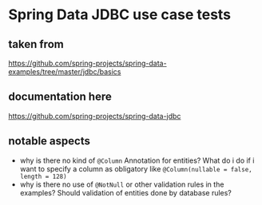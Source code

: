 # Spring Data JDBC use case tests

## taken from
https://github.com/spring-projects/spring-data-examples/tree/master/jdbc/basics

## documentation here
https://github.com/spring-projects/spring-data-jdbc

## notable aspects
* why is there no kind of `@Column` Annotation for entities? What do i do if i want to specify a column as obligatory like `@Column(nullable = false, length = 128)`
* why is there no use of `@NotNull` or other validation rules in the examples? Should validation of entities done by database rules?